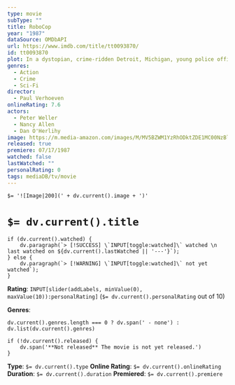 ```yaml
---
type: movie
subType: ""
title: RoboCop
year: "1987"
dataSource: OMDbAPI
url: https://www.imdb.com/title/tt0093870/
id: tt0093870
plot: In a dystopian, crime-ridden Detroit, Michigan, young police officer Alex Murphy is brutally murdered by a ruthless gang, only to be resurrected by a powerful corporation as the cyborg RoboCop, who soon seeks revenge on his killers.
genres:
  - Action
  - Crime
  - Sci-Fi
director:
  - Paul Verhoeven
onlineRating: 7.6
actors:
  - Peter Weller
  - Nancy Allen
  - Dan O'Herlihy
image: https://m.media-amazon.com/images/M/MV5BZWM1YzRhODktZDE1MC00NzBlLTk0NGMtOGNhZDQyMmJiZGFiXkEyXkFqcGc@._V1_SX300.jpg
released: true
premiere: 07/17/1987
watched: false
lastWatched: ""
personalRating: 0
tags: mediaDB/tv/movie
---
```


`$= '![Image|200](' + dv.current().image + ')'`

# `$= dv.current().title`

```dataviewjs
if (dv.current().watched) {
	dv.paragraph(`> [!SUCCESS] \`INPUT[toggle:watched]\` watched \n last watched on ${dv.current().lastWatched || '---'}`);
} else {
	dv.paragraph(`> [!WARNING] \`INPUT[toggle:watched]\` not yet watched`);
}
```

**Rating**:  `INPUT[slider(addLabels, minValue(0), maxValue(10)):personalRating]` (`$= dv.current().personalRating` out of 10)

**Genres**:
```dataviewjs
dv.current().genres.length === 0 ? dv.span(' - none') : dv.list(dv.current().genres)
```

```dataviewjs
if (!dv.current().released) {
	dv.span('**Not released** The movie is not yet released.')
}
```

**Type**: `$= dv.current().type`
**Online Rating**: `$= dv.current().onlineRating`
**Duration**:  `$= dv.current().duration`
**Premiered**: `$= dv.current().premiere`